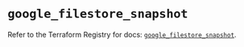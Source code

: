 # `google_filestore_snapshot`

Refer to the Terraform Registry for docs: [`google_filestore_snapshot`](https://registry.terraform.io/providers/hashicorp/google-beta/6.15.0/docs/resources/google_filestore_snapshot).
